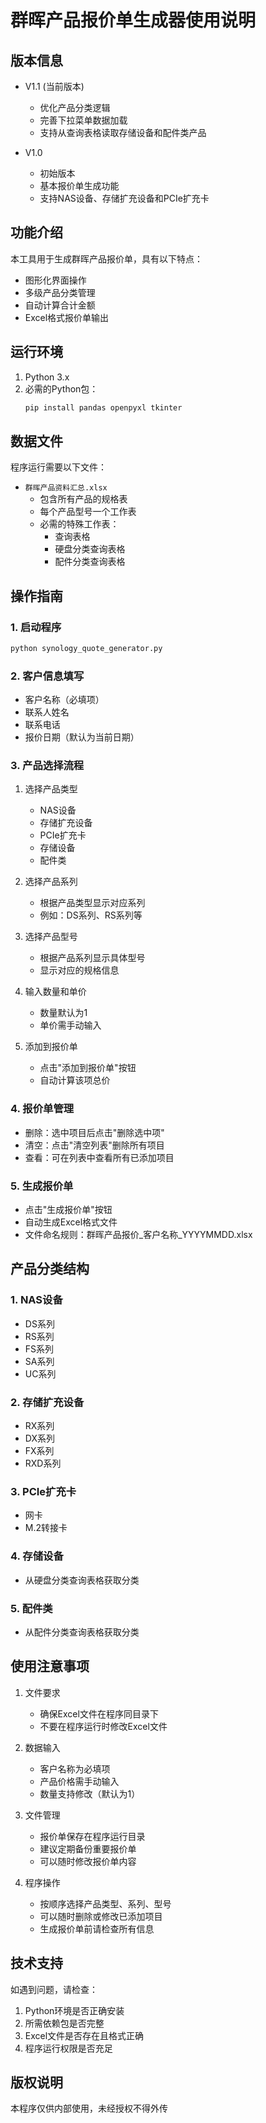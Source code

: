 # 群晖产品报价单生成器使用说明

## 版本信息

- V1.1 (当前版本)
  - 优化产品分类逻辑
  - 完善下拉菜单数据加载
  - 支持从查询表格读取存储设备和配件类产品

- V1.0
  - 初始版本
  - 基本报价单生成功能
  - 支持NAS设备、存储扩充设备和PCIe扩充卡

## 功能介绍

本工具用于生成群晖产品报价单，具有以下特点：
- 图形化界面操作
- 多级产品分类管理
- 自动计算合计金额
- Excel格式报价单输出

## 运行环境

1. Python 3.x
2. 必需的Python包：
   ```bash
   pip install pandas openpyxl tkinter
   ```

## 数据文件

程序运行需要以下文件：
- `群晖产品资料汇总.xlsx`
  - 包含所有产品的规格表
  - 每个产品型号一个工作表
  - 必需的特殊工作表：
    - 查询表格
    - 硬盘分类查询表格
    - 配件分类查询表格

## 操作指南

### 1. 启动程序
```bash
python synology_quote_generator.py
```

### 2. 客户信息填写
- 客户名称（必填项）
- 联系人姓名
- 联系电话
- 报价日期（默认为当前日期）

### 3. 产品选择流程
1. 选择产品类型
   - NAS设备
   - 存储扩充设备
   - PCIe扩充卡
   - 存储设备
   - 配件类

2. 选择产品系列
   - 根据产品类型显示对应系列
   - 例如：DS系列、RS系列等

3. 选择产品型号
   - 根据产品系列显示具体型号
   - 显示对应的规格信息

4. 输入数量和单价
   - 数量默认为1
   - 单价需手动输入

5. 添加到报价单
   - 点击"添加到报价单"按钮
   - 自动计算该项总价

### 4. 报价单管理
- 删除：选中项目后点击"删除选中项"
- 清空：点击"清空列表"删除所有项目
- 查看：可在列表中查看所有已添加项目

### 5. 生成报价单
- 点击"生成报价单"按钮
- 自动生成Excel格式文件
- 文件命名规则：群晖产品报价_客户名称_YYYYMMDD.xlsx

## 产品分类结构

### 1. NAS设备
- DS系列
- RS系列
- FS系列
- SA系列
- UC系列

### 2. 存储扩充设备
- RX系列
- DX系列
- FX系列
- RXD系列

### 3. PCIe扩充卡
- 网卡
- M.2转接卡

### 4. 存储设备
- 从硬盘分类查询表格获取分类

### 5. 配件类
- 从配件分类查询表格获取分类

## 使用注意事项

1. 文件要求
   - 确保Excel文件在程序同目录下
   - 不要在程序运行时修改Excel文件

2. 数据输入
   - 客户名称为必填项
   - 产品价格需手动输入
   - 数量支持修改（默认为1）

3. 文件管理
   - 报价单保存在程序运行目录
   - 建议定期备份重要报价单
   - 可以随时修改报价单内容

4. 程序操作
   - 按顺序选择产品类型、系列、型号
   - 可以随时删除或修改已添加项目
   - 生成报价单前请检查所有信息

## 技术支持

如遇到问题，请检查：
1. Python环境是否正确安装
2. 所需依赖包是否完整
3. Excel文件是否存在且格式正确
4. 程序运行权限是否充足

## 版权说明

本程序仅供内部使用，未经授权不得外传 